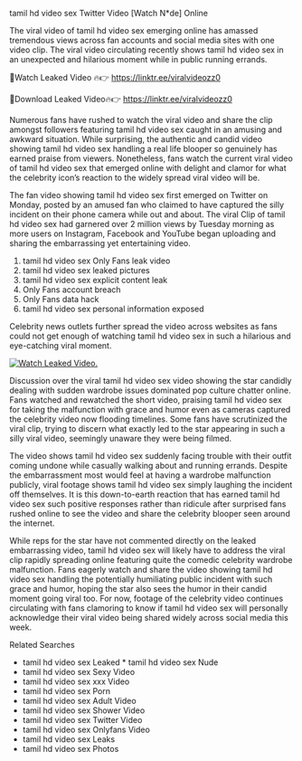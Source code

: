 ﻿tamil hd video sex Twitter Video [Watch N*de] Online

The viral video of ﻿tamil hd video sex emerging online has amassed tremendous views across fan accounts and social media sites with one video clip. The viral video circulating recently shows ﻿tamil hd video sex in an unexpected and hilarious moment while in public running errands. 

🔴Watch Leaked Video 🔥👉  https://linktr.ee/viralvideozz0 

🔴Download Leaked Video🔥👉  https://linktr.ee/viralvideozz0 

Numerous fans have rushed to watch the viral video and share the clip amongst followers featuring ﻿tamil hd video sex caught in an amusing and awkward situation. While surprising, the authentic and candid video showing ﻿tamil hd video sex handling a real life blooper so genuinely has earned praise from viewers. Nonetheless, fans watch the current viral video of ﻿tamil hd video sex that emerged online with delight and clamor for what the celebrity icon’s reaction to the widely spread viral video will be.

The fan video showing ﻿tamil hd video sex first emerged on Twitter on Monday, posted by an amused fan who claimed to have captured the silly incident on their phone camera while out and about. The viral Clip of ﻿tamil hd video sex had garnered over 2 million views by Tuesday morning as more users on Instagram, Facebook and YouTube began uploading and sharing the embarrassing yet entertaining video. 

1. ﻿tamil hd video sex Only Fans leak video
2. ﻿tamil hd video sex leaked pictures
3. ﻿tamil hd video sex explicit content leak
4. Only Fans account breach
5. Only Fans data hack
6. ﻿tamil hd video sex personal information exposed

Celebrity news outlets further spread the video across websites as fans could not get enough of watching ﻿tamil hd video sex in such a hilarious and eye-catching viral moment. 

[![Watch Leaked Video.](https://miro.medium.com/v2/resize:fit:828/format:webp/1*cilzJN44JGOrTw9NJCrNHA.gif "Watch Leaked Video")](https://linktr.ee/viralvideozz0)

Discussion over the viral ﻿tamil hd video sex video showing the star candidly dealing with sudden wardrobe issues dominated pop culture chatter online. Fans watched and rewatched the short video, praising ﻿tamil hd video sex for taking the malfunction with grace and humor even as cameras captured the celebrity video now flooding timelines. Some fans have scrutinized the viral clip, trying to discern what exactly led to the star appearing in such a silly viral video, seemingly unaware they were being filmed.

The video shows ﻿tamil hd video sex suddenly facing trouble with their outfit coming undone while casually walking about and running errands. Despite the embarrassment most would feel at having a wardrobe malfunction publicly, viral footage shows ﻿tamil hd video sex simply laughing the incident off themselves. It is this down-to-earth reaction that has earned ﻿tamil hd video sex such positive responses rather than ridicule after surprised fans rushed online to see the video and share the celebrity blooper seen around the internet.  

While reps for the star have not commented directly on the leaked embarrassing video, ﻿tamil hd video sex will likely have to address the viral clip rapidly spreading online featuring quite the comedic celebrity wardrobe malfunction. Fans eagerly watch and share the video showing ﻿tamil hd video sex handling the potentially humiliating public incident with such grace and humor, hoping the star also sees the humor in their candid moment going viral too. For now, footage of the celebrity video continues circulating with fans clamoring to know if ﻿tamil hd video sex will personally acknowledge their viral video being shared widely across social media this week.

Related Searches
* ﻿tamil hd video sex Leaked
﻿* tamil hd video sex Nude
* ﻿tamil hd video sex Sexy Video
* ﻿tamil hd video sex xxx Video
* ﻿tamil hd video sex Porn
* ﻿tamil hd video sex Adult Video
* ﻿tamil hd video sex Shower Video
* ﻿tamil hd video sex Twitter Video
* ﻿tamil hd video sex Onlyfans Video
* ﻿tamil hd video sex Leaks
* ﻿tamil hd video sex Photos